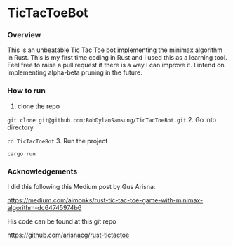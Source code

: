 # TicTacToeBot

### Overview
This is an unbeatable Tic Tac Toe bot implementing the minimax algorithm in Rust.
This is my first time coding in Rust and I used this as a learning tool. 
Feel free to raise a pull request if there is a way I can improve it.
I intend on implementing alpha-beta pruning in the future.

### How to run
1. clone the repo

```git clone git@github.com:BobDylanSamsung/TicTacToeBot.git```
2. Go into directory

```cd TicTacToeBot```
3. Run the project

```cargo run```

### Acknowledgements
I did this following this Medium post by Gus Arisna:

https://medium.com/aimonks/rust-tic-tac-toe-game-with-minimax-algorithm-dc64745974b6

His code can be found at this git repo

https://github.com/arisnacg/rust-tictactoe